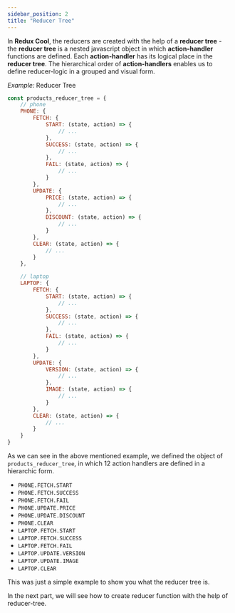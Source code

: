 ```yaml
---
sidebar_position: 2
title: "Reducer Tree"
---
```


In **Redux Cool**,  the reducers are created with the help of a **reducer tree** - the **reducer tree** is a nested javascript object in which **action-handler** functions are defined. Each **action-handler** has its logical place in the **reducer tree**. The hierarchical order of **action-handlers** enables us to define reducer-logic in a grouped and visual form.

*Example:* Reducer Tree
```javascript
const products_reducer_tree = {
    // phone
    PHONE: {
        FETCH: {
            START: (state, action) => {
                // ...
            },
            SUCCESS: (state, action) => {
                // ...
            },
            FAIL: (state, action) => {
                // ...
            }
        },
        UPDATE: {
            PRICE: (state, action) => {
                // ...
            },
            DISCOUNT: (state, action) => {
                // ...
            }
        },
        CLEAR: (state, action) => {
            // ...
        }
    },

    // laptop
    LAPTOP: {
        FETCH: {
            START: (state, action) => {
                // ...
            },
            SUCCESS: (state, action) => {
                // ...
            },
            FAIL: (state, action) => {
                // ...
            }
        },
        UPDATE: {
            VERSION: (state, action) => {
                // ...
            },
            IMAGE: (state, action) => {
                // ...
            }
        },
        CLEAR: (state, action) => {
            // ...
        }
    }
}
```

As we can see in the above mentioned example, we defined the object of `products_reducer_tree`, in which 12 action handlers are defined in a hierarchic form.

- `PHONE.FETCH.START`
- `PHONE.FETCH.SUCCESS`
- `PHONE.FETCH.FAIL`
- `PHONE.UPDATE.PRICE`
- `PHONE.UPDATE.DISCOUNT`
- `PHONE.CLEAR`
- `LAPTOP.FETCH.START`
- `LAPTOP.FETCH.SUCCESS`
- `LAPTOP.FETCH.FAIL`
- `LAPTOP.UPDATE.VERSION`
- `LAPTOP.UPDATE.IMAGE`
- `LAPTOP.CLEAR`

This was just a simple example to show you what the reducer tree is.

In the next part, we will see how to create reducer function with the help of reducer-tree.